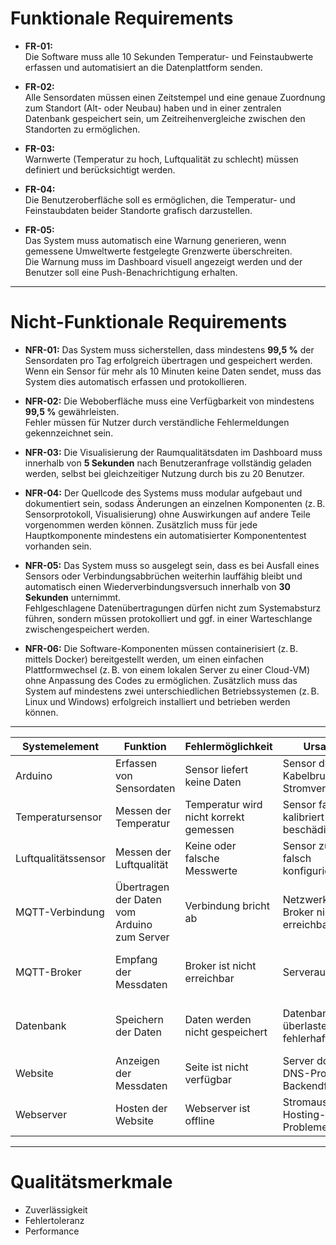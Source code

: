 # Funktionale Requirements

- **FR-01:**  
  Die Software muss alle 10 Sekunden Temperatur- und Feinstaubwerte erfassen und automatisiert an die Datenplattform senden.

- **FR-02:**  
  Alle Sensordaten müssen einen Zeitstempel und eine genaue Zuordnung zum Standort (Alt- oder Neubau) haben und in einer zentralen Datenbank gespeichert sein, um Zeitreihenvergleiche zwischen den Standorten zu ermöglichen.

- **FR-03:**  
  Warnwerte (Temperatur zu hoch, Luftqualität zu schlecht) müssen definiert und berücksichtigt werden.

- **FR-04:**  
  Die Benutzeroberfläche soll es ermöglichen, die Temperatur- und Feinstaubdaten beider Standorte grafisch darzustellen.

- **FR-05:**  
  Das System muss automatisch eine Warnung generieren, wenn gemessene Umweltwerte festgelegte Grenzwerte überschreiten.  
  Die Warnung muss im Dashboard visuell angezeigt werden und der Benutzer soll eine Push-Benachrichtigung erhalten.

---

# Nicht-Funktionale Requirements

- **NFR-01:** Das System muss sicherstellen, dass mindestens **99,5 %** der Sensordaten pro Tag erfolgreich übertragen und gespeichert werden.  
  Wenn ein Sensor für mehr als 10 Minuten keine Daten sendet, muss das System dies automatisch erfassen und protokollieren.

- **NFR-02:** Die Weboberfläche muss eine Verfügbarkeit von mindestens **99,5 %** gewährleisten.  
  Fehler müssen für Nutzer durch verständliche Fehlermeldungen gekennzeichnet sein.

- **NFR-03:** Die Visualisierung der Raumqualitätsdaten im Dashboard muss innerhalb von **5 Sekunden** nach Benutzeranfrage vollständig geladen werden, selbst bei gleichzeitiger Nutzung durch bis zu 20 Benutzer.

- **NFR-04:** Der Quellcode des Systems muss modular aufgebaut und dokumentiert sein, sodass Änderungen an einzelnen Komponenten (z. B. Sensorprotokoll, Visualisierung) ohne Auswirkungen auf andere Teile vorgenommen werden können. Zusätzlich muss für jede Hauptkomponente mindestens ein automatisierter Komponententest vorhanden sein.

- **NFR-05:** Das System muss so ausgelegt sein, dass es bei Ausfall eines Sensors oder Verbindungsabbrüchen weiterhin lauffähig bleibt und automatisch einen Wiederverbindungsversuch innerhalb von **30 Sekunden** unternimmt.  
  Fehlgeschlagene Datenübertragungen dürfen nicht zum Systemabsturz führen, sondern müssen protokolliert und ggf. in einer Warteschlange zwischengespeichert werden.
  
- **NFR-06:** Die Software-Komponenten müssen containerisiert (z. B. mittels Docker) bereitgestellt werden, um einen einfachen Plattformwechsel (z. B. von einem lokalen Server zu einer Cloud-VM) ohne Anpassung des Codes zu ermöglichen. Zusätzlich muss das System auf mindestens zwei unterschiedlichen Betriebssystemen (z. B. Linux und Windows) erfolgreich installiert und betrieben werden können.

---
| **Systemelement**        | **Funktion**                                | **Fehlermöglichkeit**                       | **Ursache**                                | **Auswirkung**                             |
|--------------------------|---------------------------------------------|---------------------------------------------|---------------------------------------------|---------------------------------------------|
| Arduino                  | Erfassen von Sensordaten                    | Sensor liefert keine Daten                  | Sensor defekt, Kabelbruch, Stromversorgung  | Keine Daten in DB / auf Website             |
| Temperatursensor         | Messen der Temperatur                       | Temperatur wird nicht korrekt gemessen      | Sensor falsch kalibriert / beschädigt       | Falsche Anzeige auf Website                 |
| Luftqualitätssensor      | Messen der Luftqualität                     | Keine oder falsche Messwerte                | Sensor zu alt, falsch konfiguriert          | Irreführende Daten auf Website              |
| MQTT-Verbindung          | Übertragen der Daten vom Arduino zum Server | Verbindung bricht ab                        | Netzwerkausfall, Broker nicht erreichbar    | Datenverlust / keine Anzeige                |
| MQTT-Broker              | Empfang der Messdaten                       | Broker ist nicht erreichbar                 | Serverausfall                               | Daten gehen verloren, System nicht nutzbar  |
| Datenbank                | Speichern der Daten                         | Daten werden nicht gespeichert              | Datenbankserver überlastet / fehlerhaft     | Keine Historie / Anzeige auf Website        |
| Website                  | Anzeigen der Messdaten                      | Seite ist nicht verfügbar                   | Server down, DNS-Probleme, Backendfehler    | Nutzer kann Daten nicht sehen               |
| Webserver                | Hosten der Website                          | Webserver ist offline                       | Stromausfall, Hosting-Probleme              | Keine Datenanzeige                          |


---
# Qualitätsmerkmale 
- Zuverlässigkeit
- Fehlertoleranz
- Performance
